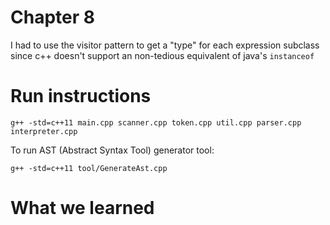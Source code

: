 # Chapter 8
I had to use the visitor pattern to get a "type" for each expression subclass since c++ doesn't support an non-tedious equivalent of java's `instanceof`
# Run instructions
```
g++ -std=c++11 main.cpp scanner.cpp token.cpp util.cpp parser.cpp interpreter.cpp
```

To run AST (Abstract Syntax Tool) generator tool:
```
g++ -std=c++11 tool/GenerateAst.cpp
```

# What we learned
